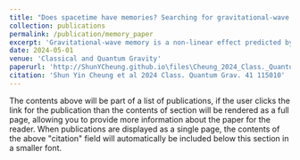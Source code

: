 ```yaml
---
title: "Does spacetime have memories? Searching for gravitational-wave memory in the third LIGO-Virgo-KAGRA gravitational-wave transient catalogue"
collection: publications
permalink: /publication/memory_paper
excerpt: 'Gravitational-wave memory is a non-linear effect predicted by general relativity that remains undetected. We apply a Bayesian analysis framework to search for gravitational-wave memory using binary black hole mergers in LIGO-Virgo-KAGRA`ShunYCheung.github.io/_publications/memory_paper.mds third gravitational-wave transient catalogue.'
date: 2024-05-01
venue: 'Classical and Quantum Gravity'
paperurl: 'http://ShunYCheung.github.io\files\Cheung_2024_Class._Quantum_Grav._41_115010.pdf'
citation: 'Shun Yin Cheung et al 2024 Class. Quantum Grav. 41 115010'
---
```


The contents above will be part of a list of publications, if the user clicks the link for the publication than the contents of section will be rendered as a full page, allowing you to provide more information about the paper for the reader. When publications are displayed as a single page, the contents of the above "citation" field will automatically be included below this section in a smaller font.